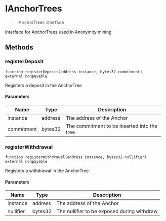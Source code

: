 # IAnchorTrees



> IAnchorTrees interface

Interface for AnchorTrees used in Anonymity mining



## Methods

### registerDeposit

```solidity
function registerDeposit(address instance, bytes32 commitment) external nonpayable
```

Registers a deposit in the AnchorTree



#### Parameters

| Name | Type | Description |
|---|---|---|
| instance | address | The address of the Anchor
| commitment | bytes32 | The commitment to be inserted into the tree

### registerWithdrawal

```solidity
function registerWithdrawal(address instance, bytes32 nullifier) external nonpayable
```

Registers a withdrawal in the AnchorTree



#### Parameters

| Name | Type | Description |
|---|---|---|
| instance | address | The address of the Anchor
| nullifier | bytes32 | The nullifier to be exposed during withdraw




